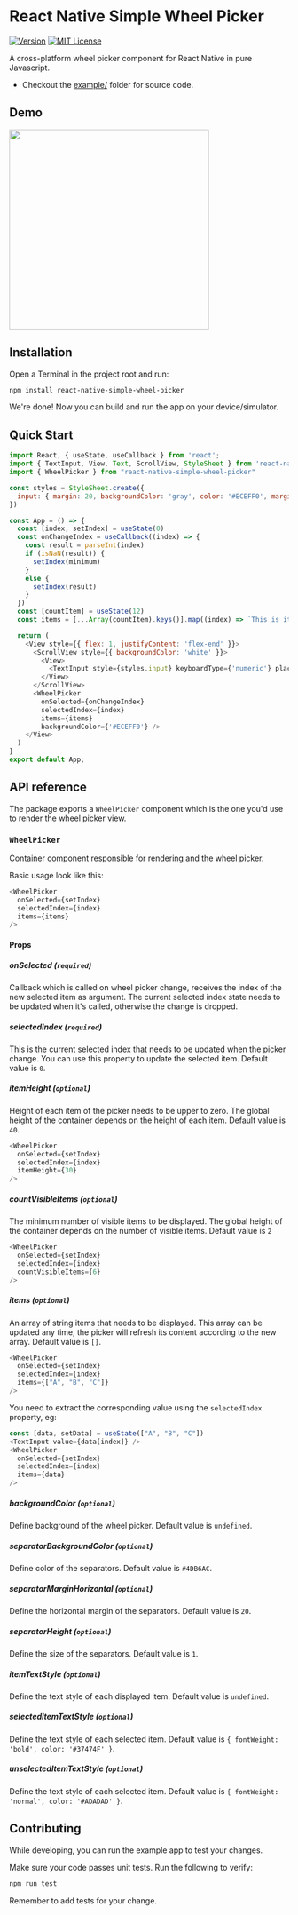 # React Native Simple Wheel Picker

[![Version][version-badge]][package]
[![MIT License][license-badge]][license]

A cross-platform wheel picker component for React Native in pure Javascript.

- Checkout the [example/](https://github.com/amallo/react-native-simple-wheel-picker/tree/master/examples/SimplePickerExample) folder for source code.

## Demo

<img src="https://github.com/amallo/react-native-simple-wheel-picker/blob/master/demo.gif" width="360" />

## Installation

Open a Terminal in the project root and run:

```sh
npm install react-native-simple-wheel-picker
```

We're done! Now you can build and run the app on your device/simulator.

## Quick Start

```js
import React, { useState, useCallback } from 'react';
import { TextInput, View, Text, ScrollView, StyleSheet } from 'react-native';
import { WheelPicker } from "react-native-simple-wheel-picker"

const styles = StyleSheet.create({
  input: { margin: 20, backgroundColor: 'gray', color: '#ECEFF0', marginTop: 5 }
})

const App = () => {
  const [index, setIndex] = useState(0)
  const onChangeIndex = useCallback((index) => {
    const result = parseInt(index)
    if (isNaN(result)) {
      setIndex(minimum)
    }
    else {
      setIndex(result)
    }
  })
  const [countItem] = useState(12)
  const items = [...Array(countItem).keys()].map((index) => `This is item ${index}`)

  return (
    <View style={{ flex: 1, justifyContent: 'flex-end' }}>
      <ScrollView style={{ backgroundColor: 'white' }}>
        <View>
          <TextInput style={styles.input} keyboardType={'numeric'} placeholder={'Selected index'} value={'' + index || ''} onChangeText={onChangeIndex} />
        </View>
      </ScrollView>
      <WheelPicker
        onSelected={onChangeIndex}
        selectedIndex={index}
        items={items}
        backgroundColor={'#ECEFF0'} />
    </View>
  )
}
export default App;

```


## API reference

The package exports a `WheelPicker` component which is the one you'd use to render the wheel picker view.

### `WheelPicker`

Container component responsible for rendering and the wheel picker.

Basic usage look like this:

```js
<WheelPicker
  onSelected={setIndex}
  selectedIndex={index}
  items={items}
/>
```

#### Props

##### onSelected (`required`)

Callback which is called on wheel picker change, receives the index of the new selected item as argument.
The current selected index state needs to be updated when it's called, otherwise the change is dropped.

##### selectedIndex (`required`)


This is the current selected index that needs to be updated when the picker change. You can use this property to update the selected item. Default value is `0`.

##### itemHeight (`optional`)

Height of each item of the picker needs to be upper to zero. The global height of the container depends on the height of each item. Default value is `40`.

```js
<WheelPicker
  onSelected={setIndex}
  selectedIndex={index}
  itemHeight={30}
/>
```

##### countVisibleItems (`optional`)

The minimum number of visible items to be displayed. The global height of the container depends on the number of visible items. Default value is `2`

```js
<WheelPicker
  onSelected={setIndex}
  selectedIndex={index}
  countVisibleItems={6}
/>
```

##### items (`optional`)

An array of string items that needs to be displayed. This array can be updated any time, the picker will refresh its content according to the new array. Default value is `[]`.

```js
<WheelPicker
  onSelected={setIndex}
  selectedIndex={index}
  items={["A", "B", "C"]}
/>
```

You need to extract the corresponding value using the `selectedIndex` property, eg:

```js
const [data, setData] = useState(["A", "B", "C"])
<TextInput value={data[index]} />
<WheelPicker
  onSelected={setIndex}
  selectedIndex={index}
  items={data}
/>
```



##### backgroundColor (`optional`)

Define background of the wheel picker. Default value is `undefined`.

##### separatorBackgroundColor (`optional`)

Define color of the separators. Default value is `#4DB6AC`.

##### separatorMarginHorizontal (`optional`)

Define the horizontal margin of the separators. Default value is `20`.

##### separatorHeight (`optional`)

Define the size of the separators. Default value is `1`.

##### itemTextStyle (`optional`)

Define the text style of each displayed item. Default value is `undefined`.

##### selectedItemTextStyle (`optional`)

Define the text style of each selected item. Default value is `{ fontWeight: 'bold', color: '#37474F' }`.

##### unselectedItemTextStyle (`optional`)

Define the text style of each selected item. Default value is `{ fontWeight: 'normal', color: '#ADADAD' }`.



## Contributing

While developing, you can run the example app to test your changes.

Make sure your code passes unit tests. Run the following to verify:

```sh
npm run test
```

Remember to add tests for your change.

<!-- badges -->

[version-badge]: https://img.shields.io/npm/v/react-native-simple-wheel-picker.svg?style=flat-square
[package]: https://www.npmjs.com/package/react-native-simple-wheel-picker
[license-badge]: https://img.shields.io/npm/l/react-native-simple-wheel-picker.svg?style=flat-square
[license]: https://opensource.org/licenses/MIT
